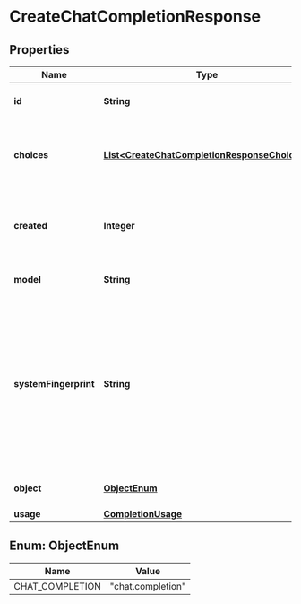 # CreateChatCompletionResponse

## Properties
Name | Type | Description | Notes
------------ | ------------- | ------------- | -------------
**id** | **String** | A unique identifier for the chat completion. | 
**choices** | [**List&lt;CreateChatCompletionResponseChoices&gt;**](CreateChatCompletionResponseChoices.md) | A list of chat completion choices. Can be more than one if &#x60;n&#x60; is greater than 1. | 
**created** | **Integer** | The Unix timestamp (in seconds) of when the chat completion was created. | 
**model** | **String** | The model used for the chat completion. | 
**systemFingerprint** | **String** | This fingerprint represents the backend configuration that the model runs with.  Can be used in conjunction with the &#x60;seed&#x60; request parameter to understand when backend changes have been made that might impact determinism.  |  [optional]
**object** | [**ObjectEnum**](#ObjectEnum) | The object type, which is always &#x60;chat.completion&#x60;. | 
**usage** | [**CompletionUsage**](CompletionUsage.md) |  |  [optional]

<a name="ObjectEnum"></a>
## Enum: ObjectEnum
Name | Value
---- | -----
CHAT_COMPLETION | &quot;chat.completion&quot;
